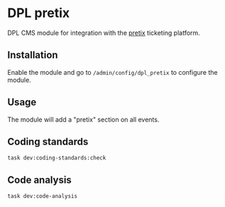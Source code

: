 # DPL pretix

DPL CMS module for integration with the [pretix](https://pretix.eu/about/en/) ticketing platform.

## Installation

Enable the module and go to `/admin/config/dpl_pretix` to configure the module.

## Usage

The module will add a "pretix" section on all events.

## Coding standards

``` shell
task dev:coding-standards:check
```

## Code analysis

``` shell
task dev:code-analysis
```
